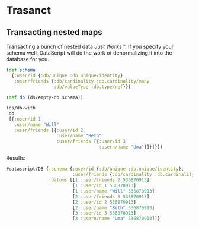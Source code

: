 # Trasanct

## Transacting nested maps

Transacting a bunch of nested data _Just Works™️_. If you specify your schema well,
DataScript will do the work of denormalizing it into the database for you.


```clojure
(def schema
  {:user/id {:db/unique :db.unique/identity}
   :user/friends {:db/cardinality :db.cardinality/many
                  :db/valueType :db.type/ref}})

(def db (ds/empty-db schema))

(ds/db-with
 db
 [{:user/id 1
   :user/name "Will"
   :user/friends [{:user/id 2
                   :user/name "Beth"
                   :user/friends [{:user/id 3
                                   :usern/name "Uma"}]}]}])
```

Results:
```clojure
#datascript/DB {:schema {:user/id {:db/unique :db.unique/identity},
                         :user/friends {:db/cardinality :db.cardinality/many, :db/valueType :db.type/ref}},
                :datoms [[1 :user/friends 2 536870913]
                         [1 :user/id 1 536870913]
                         [1 :user/name "Will" 536870913]
                         [2 :user/friends 3 536870913]
                         [2 :user/id 2 536870913]
                         [2 :user/name "Beth" 536870913]
                         [3 :user/id 3 536870913]
                         [3 :usern/name "Uma" 536870913]]}
```






